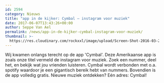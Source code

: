 ```yaml
---
id: 2594
category: Nieuws
title: "app in de kijker: Cymbal – instagram voor muziek"
date: 2017-06-07T13:43:26+00:00
author: Seppe Van Ael
permalink: /news/app-in-de-kijker-cymbal-instagram-voor-muziek/
thumbnail: >-
  https://res.cloudinary.com/rockxxl/image/upload/Screen-Shot-2016-03-21-at-4.23.43-PM.png
---
```

Wij kwamen onlangs terecht op de app 'Cymbal'. Deze Amerikaanse app is zoals onze titel vermeld de instagram voor muziek. Zoek een nummer, deel het, en bekijk wat jou vrienden luisteren. Cymbal wordt verbonden met o.a. spotify waardoor je een gigantisch bereik hebt van nummers. Bovendien is de app volledig gratis. Nieuwe muziek ontdekken? Eén adres: Cymbal!
